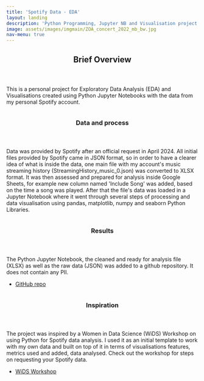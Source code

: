 ```yaml
---
title: 'Spotify Data - EDA'
layout: landing
description: 'Python Programming, Jupyter NB and Visualisation project'
image: assets/images/imgmain/ZOA_concert_2022_mb_bw.jpg
nav-menu: true
---
```


<!-- Main -->
<div id="main">

<!-- One -->
<section id="one">
	<div class="inner">
		<header class="major">
			<h2>Brief Overview</h2>
		</header>
		<p>This is a personal project for Exploratory Data Analysis (EDA) and Visualisations created using Python Jupyter Notebooks with the data from my personal Spotify account.</p>
	</div>
</section>

<!-- Two -->
<section id="two" class="spotlights">
	<section>
		<a href="embedded_spotify_ipynb.html" class="image">
			<img src="{{ site.baseurl }}/assets/images/pic08.jpg" alt="" data-position="center center" />
		</a>
		<div class="content">
			<div class="inner">
				<header class="major">
					<h3>Data and process</h3>
				</header>
				<p>Data was provided by Spotify after an official request in April 2024. All initial files provided by Spotify came in JSON format, so in order to have a clearer idea of what is inside the data, one main file with my account's music streaming history (StreamingHistory_music_0.json) was converted to XLSX format. It was then assessed and prepared for analysis inside Google Sheets, for example new column named 'Include Song' was added, based on the time a song was played. After that the file's data was loaded in a Jupyter Notebook where it went through several steps of processing and data visualisation using pandas, matplotlib, numpy and seaborn Python Libraries. </p>
			</div>
		</div>
	</section>
	<section>
		<a href="embedded_spotify_ipynb.html" class="image">
			<img src="{{ site.baseurl }}/assets/images/imgsmall/Spotify_top10_songs.png" alt="" data-position="center center" />
		</a>
		<div class="content">
			<div class="inner">
				<header class="major">
					<h3>Results</h3>
				</header>
				<p>The Python Jupyter Notebook, the cleaned and ready for analysis file (XLSX) as well as the raw data (JSON) was added to a github repository. It does not contain any PII.</p>
				<ul class="actions">
					<li>
						<a href="https://github.com/MihaelaBr/Spotify-project" class="button" target="_blank">GitHub repo</a>
					</li>
				</ul>
			</div>
		</div>
	</section>
	<section>
		<a href="embedded_spotify_ipynb.html" class="image">
			<img src="{{ site.baseurl }}/assets/images/imgsmall/Spotify_to20_artists.png" alt="" data-position="top center" />
		</a>
		<div class="content">
			<div class="inner">
				<header class="major">
					<h3>Inspiration</h3>
				</header>
				<p>The project was inspired by a Women in Data Science (WiDS) Workshop on using Python for Spotify data analysis. I used it as an initial template to work with my own data and built on top of it in terms of visualisations features, metrics used and added, data analysed. Check out the workshop for steps on requesting your Spotify data. </p>
				<ul class="actions">
					<li><a href="https://youtu.be/2zaGRy54SV8?si=QNzIRVmkHMug-Sbx" class="button" target="_blank">WiDS Workshop</a></li>
				</ul>
			</div>
		</div>
	</section>
</section>

</div>
